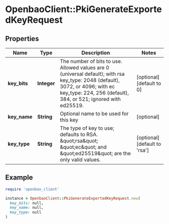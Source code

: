 # OpenbaoClient::PkiGenerateExportedKeyRequest

## Properties

| Name | Type | Description | Notes |
| ---- | ---- | ----------- | ----- |
| **key_bits** | **Integer** | The number of bits to use. Allowed values are 0 (universal default); with rsa key_type: 2048 (default), 3072, or 4096; with ec key_type: 224, 256 (default), 384, or 521; ignored with ed25519. | [optional][default to 0] |
| **key_name** | **String** | Optional name to be used for this key | [optional] |
| **key_type** | **String** | The type of key to use; defaults to RSA. \&quot;rsa\&quot; \&quot;ec\&quot; and \&quot;ed25519\&quot; are the only valid values. | [optional][default to &#39;rsa&#39;] |

## Example

```ruby
require 'openbao_client'

instance = OpenbaoClient::PkiGenerateExportedKeyRequest.new(
  key_bits: null,
  key_name: null,
  key_type: null
)
```

